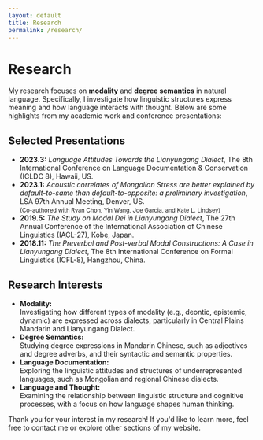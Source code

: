 ```yaml
---
layout: default
title: Research
permalink: /research/
---
```


# Research

My research focuses on **modality** and **degree semantics** in natural language. Specifically, I investigate how linguistic structures express meaning and how language interacts with thought. Below are some highlights from my academic work and conference presentations:

## Selected Presentations

- **2023.3:** *Language Attitudes Towards the Lianyungang Dialect*, The 8th International Conference on Language Documentation & Conservation (ICLDC 8), Hawaii, US.
- **2023.1:** *Acoustic correlates of Mongolian Stress are better explained by default-to-same than default-to-opposite: a preliminary investigation*, LSA 97th Annual Meeting, Denver, US.  
  <small>(Co-authored with Ryan Chon, Yin Wang, Joe Garcia, and Kate L. Lindsey)</small>
- **2019.5:** *The Study on Modal Dei in Lianyungang Dialect*, The 27th Annual Conference of the International Association of Chinese Linguistics (IACL-27), Kobe, Japan.
- **2018.11:** *The Preverbal and Post-verbal Modal Constructions: A Case in Lianyungang Dialect*, The 8th International Conference on Formal Linguistics (ICFL-8), Hangzhou, China.

## Research Interests

- **Modality:**  
  Investigating how different types of modality (e.g., deontic, epistemic, dynamic) are expressed across dialects, particularly in Central Plains Mandarin and Lianyungang Dialect.
- **Degree Semantics:**  
  Studying degree expressions in Mandarin Chinese, such as adjectives and degree adverbs, and their syntactic and semantic properties.
- **Language Documentation:**  
  Exploring the linguistic attitudes and structures of underrepresented languages, such as Mongolian and regional Chinese dialects.
- **Language and Thought:**  
  Examining the relationship between linguistic structure and cognitive processes, with a focus on how language shapes human thinking.

Thank you for your interest in my research! If you'd like to learn more, feel free to contact me or explore other sections of my website.

